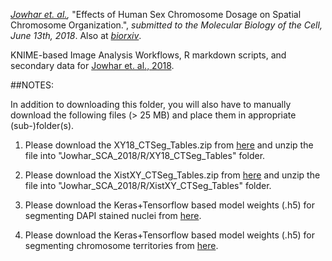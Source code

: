 
_[Jowhar et. al.](http://biorxiv.org/cgi/content/short/346742v1),_ "Effects of Human Sex Chromosome Dosage on Spatial Chromosome Organization.", _submitted to the Molecular Biology of the Cell, June 13th, 2018_. Also at _[biorxiv](http://biorxiv.org/cgi/content/short/346742v1)_. 

KNIME-based Image Analysis Workflows, R markdown scripts, and secondary data for [Jowhar et. al., 2018](http://biorxiv.org/cgi/content/short/346742v1).

##NOTES:

In addition to downloading this folder, you will also have to manually download the following files (> 25 MB) and place them in appropriate (sub-)folder(s).

1) Please download the XY18_CTSeg_Tables.zip from [here](https://github.com/CBIIT/Misteli-Lab-CCR-NCI/releases/download/v0.1/XY18_CTSeg_Tables.zip) and unzip the file into "Jowhar_SCA_2018/R/XY18_CTSeg_Tables" folder.

2) Please download the XistXY_CTSeg_Tables.zip from [here](https://github.com/CBIIT/Misteli-Lab-CCR-NCI/releases/download/v0.1/XistXY_CTSeg_Tables.zip) and unzip the file into "Jowhar_SCA_2018/R/XistXY_CTSeg_Tables" folder.

3) Please download the Keras+Tensorflow based model weights (.h5) for segmenting DAPI stained nuclei from [here](https://github.com/CBIIT/Misteli-Lab-CCR-NCI/releases/download/v0.1/weights_uint16_dropout_noaug_mask_fitl32.h5).

4) Please download the Keras+Tensorflow based model weights (.h5) for segmenting chromosome territories from [here](https://github.com/CBIIT/Misteli-Lab-CCR-NCI/releases/download/v0.1/model_weights_george.h5).
